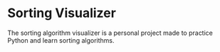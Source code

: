 # Sorting Visualizer

The sorting algorithm visualizer is a personal project made to practice Python and learn sorting algorithms.
